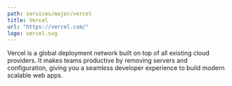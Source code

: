 ```yaml
---
path: services/major/vercel
title: Vercel
url: "https://vercel.com/"
logo: vercel.svg
---
```


Vercel is a global deployment network built on top of all existing cloud providers. It makes teams productive by removing servers and configuration, giving you a seamless developer experience to build modern scalable web apps.
